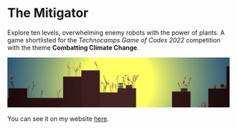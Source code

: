 # The Mitigator

Explore ten levels, overwhelming enemy robots with the power of plants.
A game shortlisted for the _Technocamps Game of Codes 2022_ competition with the theme __Combatting Climate Change__.

![](https://github.com/Hope41/the-mitigator/blob/main/image.png?raw=true)

You can see it on my website [here](https://joachimford.uk/content/the_mitigator.html).

